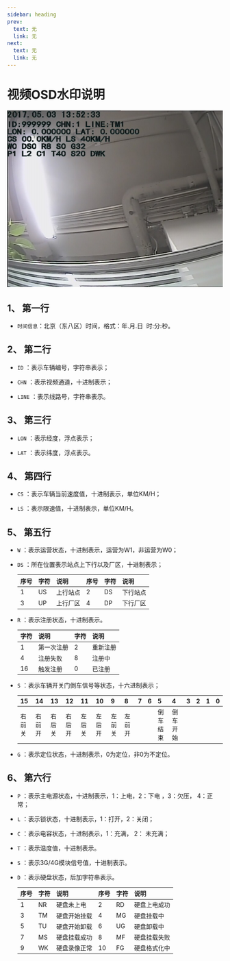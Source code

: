 ```yaml
---
sidebar: heading
prev:
  text: 无
  link: 无
next:
  text: 无
  link: 无
---
```


# **视频OSD水印说明**

![OSD图片.png](/articles/视频OSD水印说明/OSD图片.png )

## 1、 第一行

* `时间信息`：北京（东八区）时间，格式：年.月.日  时:分:秒。

## 2、 第二行

* `ID` ：表示车辆编号，字符串表示；

* `CHN` ：表示视频通道，十进制表示；

* `LINE` ：表示线路号，字符串表示。

## 3、 第三行

* `LON` ：表示经度，浮点表示；

* `LAT` ：表示纬度，浮点表示。

## 4、 第四行

* `CS` ：表示车辆当前速度值，十进制表示，单位KM/H；

* `LS` ：表示限速值，十进制表示，单位KM/H。

## 5、 第五行

* `W` ：表示运营状态，十进制表示，运营为W1，非运营为W0；

* `DS` ：所在位置表示站点上下行以及厂区，十进制表示；

  | 序号 | 字符 | 说明 | 序号 | 字符 | 说明 |
  | --- | --- | --- | --- | --- | --- |
  | 1 | US | 上行站点 | 2 | DS | 下行站点 |
  | 3 | UP | 上行厂区 | 4 | DP | 下行厂区 |

* `R` ：表示注册状态，十进制表示。

  | 字符 | 说明 | 字符 | 说明 |
  | --- | --- | --- | --- |
  | 1 | 第一次注册 | 2 | 重新注册 |
  | 4 | 注册失败 | 8 | 注册中 |
  | 16 | 触发注册 | 0 | 已注册 |

* `S` ：表示车辆开关门倒车信号等状态，十六进制表示；

  | 15 | 14 | 13 | 12 | 11 | 10 | 9 | 8 | 7 | 6 | 5 | 4 | 3 | 2 | 1 | 0 |
  | --- | --- | --- | --- | --- | --- | --- | --- | --- | --- | --- | --- | --- | --- | --- | --- |
  | 右前关 | 右前开 | 右后关 | 右后开 | 左后关 | 左后开 | 左前关 | 左前开 |  |  | 倒车结束 | 倒车开始 |  |  |  |  |


* `G` ：表示定位状态，十进制表示，0为定位，非0为不定位。

## 6、 第六行

* `P` ：表示主电源状态，十进制表示，1：上电，2：下电 ，3：欠压， 4：正常；

* `L` ：表示锁状态，十进制表示，1：打开，2：关闭；

* `C` ：表示电容状态，十进制表示，1：充满， 2： 未充满；

* `T` ：表示温度值，十进制表示。

* `S` ：表示3G/4G模块信号值，十进制表示。

* `D` ：表示硬盘状态，后加字符串表示。

  | 序号 | 字符 | 说明 | 序号 | 字符 | 说明 |
  | --- | --- | --- | --- | --- | --- |
  | 1 | NR | 硬盘未上电 | 2 | RD | 硬盘上电成功 |
  | 3 | TM | 硬盘开始挂载 | 4 | MG | 硬盘挂载中 |
  | 5 | TU | 硬盘开始卸载 | 6 | UG | 硬盘卸载中 |
  | 7 | MS | 硬盘挂载成功 | 8 | MF | 硬盘挂载失败 |
  | 9 | WK | 硬盘录像正常 | 10 | FG | 硬盘格式化中 |
